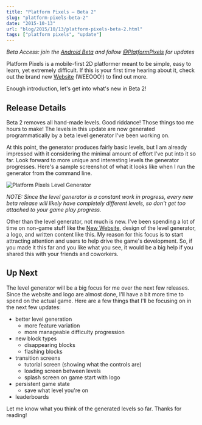 ```yaml
---
title: "Platform Pixels – Beta 2"
slug: "platform-pixels-beta-2"
date: "2015-10-13"
url: "blog/2015/10/13/platform-pixels-beta-2.html"
tags: ["platform pixels", "update"]
---
```


*Beta Access: join the [Android Beta](https://plus.google.com/communities/113735941596133351612)
and follow [@PlatformPixels](https://twitter.com/PlatformPixels) for updates*

Platform Pixels is a mobile-first 2D platformer meant to be simple, easy to
learn, yet extremely difficult. If this is your first time hearing about it,
check out the brand new [Website](https://platformpixels.com) (WEEOOO!) to find
out more.

Enough introduction, let's get into what's new in Beta 2!


Release Details
---------------

Beta 2 removes all hand-made levels. Good riddance! Those things too me hours to 
make! The levels in this update are now generated programmatically by a beta
level generator I've been working on.

At this point, the generator produces fairly basic levels, but I am already
impressed with it considering the minimal amount of effort I've put into it
so far. Look forward to more unique and interesting levels the generator
progresses. Here's a sample screenshot of what it looks like when I run the
generator from the command line.

![Platform Pixels Level Generator](/images/platform-pixels/platformpixels-generator.png)

*NOTE: Since the level generator is a constant work in progress, every new
beta release will likely have completely different levels, so don't get too
attached to your game play progress.*

Other than the level generator, not much is new. I've been spending a lot of
time on non-game stuff like the [New Website](https://platformpixels.com),
design of the level generator, a logo, and written content like this. My reason
for this focus is to start attracting attention and users to help drive the
game's development. So, if you made it this far and you like what you see, it
would be a big help if you shared this with your friends and coworkers.


Up Next
-------

The level generator will be a big focus for me over the next few releases. Since
the website and logo are almost done, I'll have a bit more time to spend on the
actual game. Here are a few things that I'll be focusing on in the next few
updates:

- better level generation
    - more feature variation
    - more manageable difficulty progression
- new block types
    - disappearing blocks
    - flashing blocks
- transition screens
    - tutorial screen (showing what the controls are)
    - loading screen between levels
    - splash screen on game start with logo
- persistent game state
    - save what level you're on
- leaderboards

Let me know what you think of the generated levels so far. Thanks for reading!



